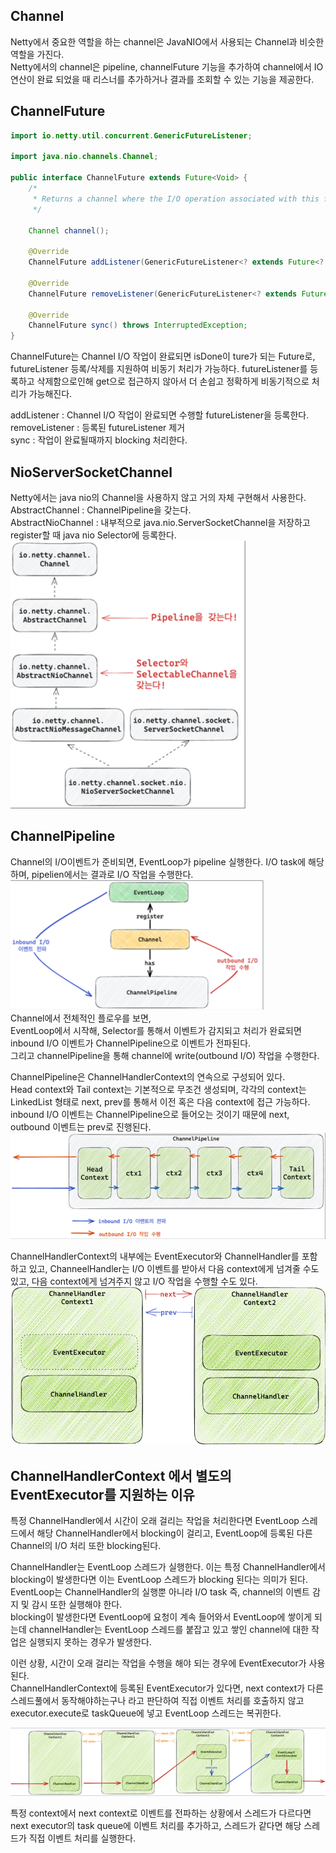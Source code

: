## Channel
Netty에서 중요한 역할을 하는 channel은 JavaNIO에서 사용되는 Channel과 비슷한 역할을 가진다.  
Netty에서의 channel은 pipeline, channelFuture 기능을 추가하여 channel에서 IO 연산이 완료 되었을 때 리스너를 추가하거나 결과를 조회할 수 있는 기능을 제공한다.

## ChannelFuture

````java
import io.netty.util.concurrent.GenericFutureListener;

import java.nio.channels.Channel;

public interface ChannelFuture extends Future<Void> {
    /*
     * Returns a channel where the I/O operation associated with this future takes place.
     */

    Channel channel();

    @Override
    ChannelFuture addListener(GenericFutureListener<? extends Future<? super Void>> listener);

    @Override
    ChannelFuture removeListener(GenericFutureListener<? extends Future<? super Void>> listener);

    @Override
    ChannelFuture sync() throws InterruptedException;
}
````
ChannelFuture는 Channel I/O 작업이 완료되면 isDone이 ture가 되는 Future로, futureListener 등록/삭제를 지원하여 비동기 처리가 가능하다.
futureListener를 등록하고 삭제함으로인해 get으로 접근하지 않아서 더 손쉽고 정확하게 비동기적으로 처리가 가능해진다.

addListener : Channel I/O 작업이 완료되면 수행할 futureListener을 등록한다.  
removeListener : 등록된 futureListener 제거  
sync : 작업이 완료될때까지 blocking 처리한다.

## NioServerSocketChannel
Netty에서는 java nio의 Channel을 사용하지 않고 거의 자체 구현해서 사용한다.  
AbstractChannel : ChannelPipeline을 갖는다.  
AbstractNioChannel : 내부적으로 java.nio.ServerSocketChannel을 저장하고 register할 때 java nio Selector에 등록한다.  
![NioServerSocketChannel](img/NioServerSocketChannel.png)  


## ChannelPipeline 
Channel의 I/O이벤트가 준비되면, EventLoop가 pipeline 실행한다. I/O task에 해당하며, pipelien에서는 결과로 I/O 작업을 수행한다.
![pipeline](img/pipeline.png)    
Channel에서 전체적인 플로우를 보면,    
EventLoop에서 시작해, Selector를 통해서 이벤트가 감지되고 처리가 완료되면 inbound I/O 이벤트가 ChannelPipeline으로 이벤트가 전파된다.   
그리고 channelPipeline을 통해 channel에 write(outbound I/O) 작업을 수행한다.  

ChannelPipeline은 ChannelHandlerContext의 연속으로 구성되어 있다.    
Head context와 Tail context는 기본적으로 무조건 생성되며, 각각의 context는 LinkedList 형태로 next, prev를 통해서 이전 혹은 다음 context에 접근 가능하다.    
inbound I/O 이벤트는 ChannelPipeline으로 들어오는 것이기 때문에 next, outbound 이벤트는 prev로 진행된다.  
![channelHandlerContext](img/channelHandlerContext.png)    


ChannelHandlerContext의 내부에는 EventExecutor와 ChannelHandler를 포함하고 있고, ChanneelHandler는 I/O 이벤트를 받아서 다음 context에게 넘겨줄 수도 있고, 다음 context에게 넘겨주지 않고 I/O 작업을 수행할 수도 있다.
![ChannelHandlerContext_내부](img/ChannelHandlerContext_내부.png)  


## ChannelHandlerContext 에서 별도의 EventExecutor를 지원하는 이유
특정 ChannelHandler에서 시간이 오래 걸리는 작업을 처리한다면 EventLoop 스레드에서 해당 ChannelHandler에서 blocking이 걸리고, EventLoop에 등록된 다른 Channel의 I/O 처리 또한 blocking된다.  

ChannelHandler는 EventLoop 스레드가 실행한다. 이는 특정 ChannelHandler에서 blocking이 발생한다면 이는 EventLoop 스레드가 blocking 된다는 의미가 된다.  
EventLoop는 ChannelHandler의 실행뿐 아니라 I/O task 즉, channel의 이벤트 감지 및 감시 또한 실행해야 한다.  
blocking이 발생한다면 EventLoop에 요청이 계속 들어와서 EventLoop에 쌓이게 되는데 channelHandler는 EventLoop 스레드를 붙잡고 있고 쌓인 channel에 대한 작업은 실행되지 못하는 경우가 발생한다.  

이런 상황, 시간이 오래 걸리는 작업을 수행을 해야 되는 경우에 EventExecutor가 사용된다.  
ChannelHandlerContext에 등록된 EventExecutor가 있다면, next context가 다른 스레드풀에서 동작해야하는구나 라고 판단하여 직접 이벤트 처리를 호출하지 않고  
executor.execute로 taskQueue에 넣고 EventLoop 스레드는 복귀한다.  

![EventExecutor](img/EventExecutor.png)        

특정 context에서 next context로 이벤트를 전파하는 상황에서 스레드가 다르다면 next executor의 task queue에 이벤트 처리를 추가하고, 스레드가 같다면 해당 스레드가 직접 이벤트 처리를 실행한다.













